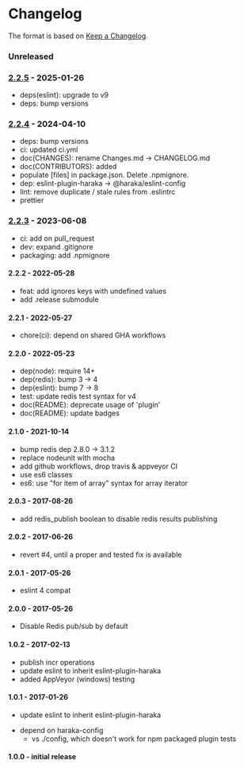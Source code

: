 # Changelog

The format is based on [Keep a Changelog](https://keepachangelog.com/).

### Unreleased

### [2.2.5] - 2025-01-26

- deps(eslint): upgrade to v9
- deps: bump versions

### [2.2.4] - 2024-04-10

- deps: bump versions
- ci: updated ci.yml
- doc(CHANGES): rename Changes.md -> CHANGELOG.md
- doc(CONTRIBUTORS): added
- populate [files] in package.json. Delete .npmignore.
- dep: eslint-plugin-haraka -> @haraka/eslint-config
- lint: remove duplicate / stale rules from .eslintrc
- prettier

### [2.2.3] - 2023-06-08

- ci: add on pull_request
- dev: expand .gitignore
- packaging: add .npmignore

#### 2.2.2 - 2022-05-28

- feat: add ignores keys with undefined values
- add .release submodule

#### 2.2.1 - 2022-05-27

- chore(ci): depend on shared GHA workflows

#### 2.2.0 - 2022-05-23

- dep(node): require 14+
- dep(redis): bump 3 -> 4
- dep(eslint): bump 7 -> 8
- test: update redis test syntax for v4
- doc(README): deprecate usage of 'plugin'
- doc(README): update badges

#### 2.1.0 - 2021-10-14

- bump redis dep 2.8.0 -> 3.1.2
- replace nodeunit with mocha
- add github workflows, drop travis & appveyor CI
- use es6 classes
- es6: use "for item of array" syntax for array iterator

#### 2.0.3 - 2017-08-26

- add redis_publish boolean to disable redis results publishing

#### 2.0.2 - 2017-06-26

- revert #4, until a proper and tested fix is available

#### 2.0.1 - 2017-05-26

- eslint 4 compat

#### 2.0.0 - 2017-05-26

- Disable Redis pub/sub by default

#### 1.0.2 - 2017-02-13

- publish incr operations
- update eslint to inherit eslint-plugin-haraka
- added AppVeyor (windows) testing

#### 1.0.1 - 2017-01-26

- update eslint to inherit eslint-plugin-haraka

* depend on haraka-config
  - vs ./config, which doesn't work for npm packaged plugin tests

#### 1.0.0 - initial release

[2.1.0]: https://github.com/haraka/haraka-results/releases/tag/2.1.0
[2.2.0]: https://github.com/haraka/haraka-results/releases/tag/2.2.0
[2.2.1]: https://github.com/haraka/haraka-results/releases/tag/2.2.1
[2.2.2]: https://github.com/haraka/haraka-results/releases/tag/2.2.2
[2.2.3]: https://github.com/haraka/haraka-results/releases/tag/v2.2.3
[2.2.4]: https://github.com/haraka/haraka-results/releases/tag/v2.2.4
[2.2.5]: https://github.com/haraka/haraka-results/releases/tag/v2.2.5
